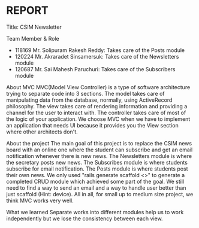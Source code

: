 REPORT
======

Title: CSIM Newsletter

Team Member & Role
- 118169 Mr. Solipuram Rakesh Reddy: Takes care of the Posts module
- 120224 Mr. Akraradet Sinsamersuk:  Takes care of the Newsletters module
- 120687 Mr. Sai Mahesh Paruchuri:   Takes care of the Subscribers module

About MVC
MVC(Model View Controller) is a type of software architecture trying to separate code into 3 sections.
The model takes care of manipulating data from the database, normally, using ActiveRecord philosophy.
The view takes care of rendering information and providing a channel for the user to interact with.
The controller takes care of most of the logic of your application.
We choose MVC when we have to implement an application that needs UI because it provides you the View section where other architects don't.

About the project
The main goal of this project is to replace the CSIM news board with an online one where the student can subscribe and get an email notification whenever there is new news.
The Newsletters module is where the secretary posts new news.
The Subscribes module is where students subscribe for email notification.
The Posts module is where students post their own news.
We only used "rails generate scaffold <>" to generate a completed CRUD module which achieved some part of the goal. We still need to find a way to send an email and a way to handle user better than just scaffold (Hint: device). All in all, for small up to medium size project, we think MVC works very well.

What we learned
Separate works into different modules help us to work independently but we lose the consistency between each view.